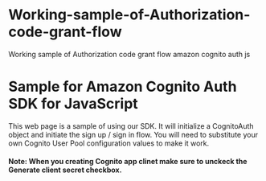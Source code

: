 # Working-sample-of-Authorization-code-grant-flow
Working sample of Authorization code grant flow amazon cognito auth js

# Sample for Amazon Cognito Auth SDK for JavaScript
This web page is a sample of using our SDK. It will initialize a CognitoAuth object and initiate the sign up / sign in flow. You will need to substitute your own Cognito User Pool configuration values to make it work.

#### Note: When you creating Cognito app clinet make sure to unckeck the Generate client secret checkbox.
